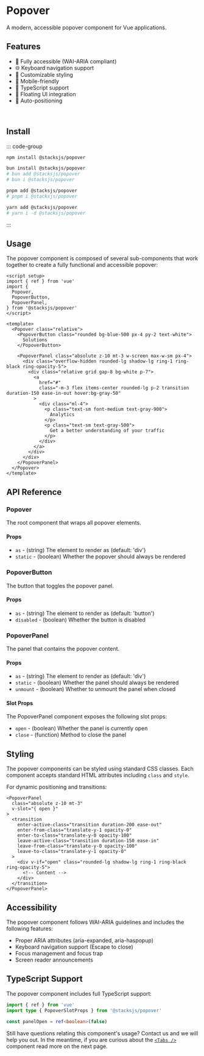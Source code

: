 # Popover

A modern, accessible popover component for Vue applications.

<PopoverDemo />

## Features

- 🎯 Fully accessible (WAI-ARIA compliant)
- 🌐 Keyboard navigation support
- 🎨 Customizable styling
- 📱 Mobile-friendly
- 🎯 TypeScript support
- 🎈 Floating UI integration
- 🔄 Auto-positioning

<br>

## Install

::: code-group

```sh [npm]
npm install @stacksjs/popover
```

```sh [bun]
bun install @stacksjs/popover
# bun add @stacksjs/popover
# bun i @stacksjs/popover
```

```sh [pnpm]
pnpm add @stacksjs/popover
# pnpm i @stacksjs/popover
```

```sh [yarn]
yarn add @stacksjs/popover
# yarn i -d @stacksjs/popover
```

:::
<br>

## Usage

The popover component is composed of several sub-components that work together to create a fully functional and accessible popover:

```vue
<script setup>
import { ref } from 'vue'
import {
  Popover,
  PopoverButton,
  PopoverPanel,
} from '@stacksjs/popover'
</script>

<template>
  <Popover class="relative">
    <PopoverButton class="rounded bg-blue-500 px-4 py-2 text-white">
      Solutions
    </PopoverButton>

    <PopoverPanel class="absolute z-10 mt-3 w-screen max-w-sm px-4">
      <div class="overflow-hidden rounded-lg shadow-lg ring-1 ring-black ring-opacity-5">
        <div class="relative grid gap-8 bg-white p-7">
          <a
            href="#"
            class="-m-3 flex items-center rounded-lg p-2 transition duration-150 ease-in-out hover:bg-gray-50"
          >
            <div class="ml-4">
              <p class="text-sm font-medium text-gray-900">
                Analytics
              </p>
              <p class="text-sm text-gray-500">
                Get a better understanding of your traffic
              </p>
            </div>
          </a>
        </div>
      </div>
    </PopoverPanel>
  </Popover>
</template>
```

## API Reference

### Popover

The root component that wraps all popover elements.

#### Props

- `as` - (string) The element to render as (default: 'div')
- `static` - (boolean) Whether the popover should always be rendered

### PopoverButton

The button that toggles the popover panel.

#### Props

- `as` - (string) The element to render as (default: 'button')
- `disabled` - (boolean) Whether the button is disabled

### PopoverPanel

The panel that contains the popover content.

#### Props

- `as` - (string) The element to render as (default: 'div')
- `static` - (boolean) Whether the panel should always be rendered
- `unmount` - (boolean) Whether to unmount the panel when closed

#### Slot Props

The PopoverPanel component exposes the following slot props:

- `open` - (boolean) Whether the panel is currently open
- `close` - (function) Method to close the panel

## Styling

The popover components can be styled using standard CSS classes. Each component accepts standard HTML attributes including `class` and `style`.

For dynamic positioning and transitions:

```vue
<PopoverPanel
  class="absolute z-10 mt-3"
  v-slot="{ open }"
>
  <transition
    enter-active-class="transition duration-200 ease-out"
    enter-from-class="translate-y-1 opacity-0"
    enter-to-class="translate-y-0 opacity-100"
    leave-active-class="transition duration-150 ease-in"
    leave-from-class="translate-y-0 opacity-100"
    leave-to-class="translate-y-1 opacity-0"
  >
    <div v-if="open" class="rounded-lg shadow-lg ring-1 ring-black ring-opacity-5">
      <!-- Content -->
    </div>
  </transition>
</PopoverPanel>
```

## Accessibility

The popover component follows WAI-ARIA guidelines and includes the following features:

- Proper ARIA attributes (aria-expanded, aria-haspopup)
- Keyboard navigation support (Escape to close)
- Focus management and focus trap
- Screen reader announcements

## TypeScript Support

The popover component includes full TypeScript support:

```ts
import { ref } from 'vue'
import type { PopoverSlotProps } from '@stacksjs/popover'

const panelOpen = ref<boolean>(false)
```

Still have questions relating this component's usage? Contact us and we will help you out. In the meantime, if you are curious about the [`<Tabs />`](./tabs.md) component read more on the next page.
